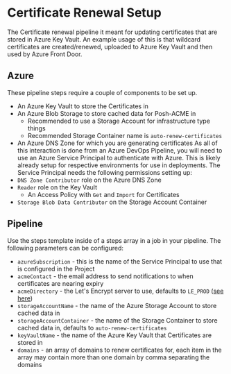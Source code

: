 # Certificate Renewal Setup

The Certificate renewal pipeline it meant for updating certificates that are stored in Azure Key Vault. An example usage of this is that wildcard certificates are created/renewed, uploaded to Azure Key Vault and then used by Azure Front Door.

## Azure

These pipeline steps require a couple of components to be set up.

- An Azure Key Vault to store the Certificates in
- An Azure Blob Storage to store cached data for Posh-ACME in
  - Recommended to use a Storage Account for infrastructure type things
  - Recommended Storage Container name is `auto-renew-certificates`
- An Azure DNS Zone for which you are generating certificates
As all of this interaction is done from an Azure DevOps Pipeline, you will need to use an Azure Service Principal to authenticate with Azure. This is likely already setup for respective environments for use in deployments.
The Service Principal needs the following permissions setting up:
- `DNS Zone Contributor` role on the Azure DNS Zone
- `Reader` role on the Key Vault
  - An Access Policy with `Get` and `Import` for Certificates
- `Storage Blob Data Contributor` on the Storage Account Container

## Pipeline

Use the steps template inside of a steps array in a job in your pipeline.
The following parameters can be configured:

- `azureSubscription` - this is the name of the Service Principal to use that is configured in the Project
- `acmeContact` - the email address to send notifications to when certificates are nearing expiry
- `acmeDirectory` - the Let's Encrypt server to use, defaults to `LE_PROD` ([see here](https://poshac.me/docs/v4/Functions/Set-PAServer/))
- `storageAccountName` - the name of the Azure Storage Account to store cached data in
- `storageAccountContainer` - the name of the Storage Container to store cached data in, defaults to `auto-renew-certificates`
- `keyVaultName` - the name of the Azure Key Vault that Certificates are stored in
- `domains` - an array of domains to renew certificates for, each item in the array may contain more than one domain by comma separating the domains